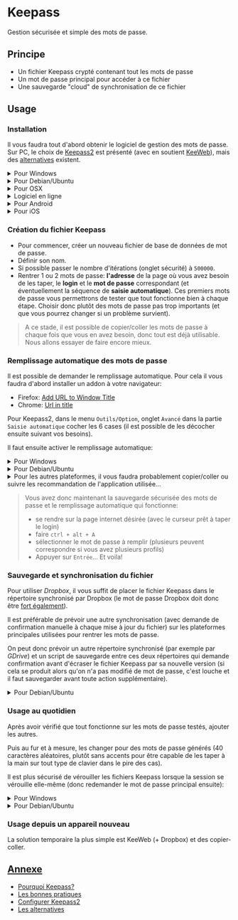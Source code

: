 # Keepass

Gestion sécurisée et simple des mots de passe.

## Principe

* Un fichier Keepass crypté contenant tout les mots de passe
* Un mot de passe principal pour accéder à ce fichier
* Une sauvegarde "cloud" de synchronisation de ce fichier

## Usage

### Installation

Il vous faudra tout d'abord obtenir le logiciel de gestion des mots de passe.
Sur PC, le choix de [Keepass2](http://keepass.info/) est présenté (avec en soutient [KeeWeb](https://app.keeweb.info/)), mais des [alternatives](https://github.com/i2855l7h9w/keepass_doc/blob/master/appendix.md#alternatives) existent.

<details><summary> Pour Windows </summary><p>

Télécharger et lancer l'installation de Keepass2 depuis le [site de keepass](http://keepass.info/download.html).
</p></details>


<details><summary> Pour Debian/Ubuntu </summary><p>

Le paquet keepass2 est disponible dans les dépôts.

La logithèque Ubuntu le propose donc : recherchez `keepass2`.

La commande suivante est également une possibilité:
```
sudo apt-get install keepass2
```
_Il est par la suite possible de maintenir Keepass2 à jour en ouvrant les archives obtenue depuis le site officiel et en écrasant les fichiers dans le répertoire de l'exécutable.\
Il est possible de lancer keepass2 en tant qu'administrateur pour répondre définitivement à la pop-up de vérification de mise à jour._

</p></details>

<details><summary> Pour OSX </summary><p>

Pas encore de conseil à donner, si ce n'est cette [page](https://sourceforge.net/p/keepass/discussion/329220/thread/eb00d276/?limit=25&page=0).
</p></details>

<details><summary> Logiciel en ligne </summary><p>

[KeeWeb](https://app.keeweb.info/) propose une page web open-source qui permet de gérer les fichiers de mot de passe.

Sans installation requise, cette page gère tout en local sur votre ordinateur (vous pouvez sauvegarder la page sur votre appareil, il n'y a pas d'échange avec un serveur distant).

C'est aussi une bonne alternative quand on n'a pas la possibilité d'installer un logiciel spécifique.
</p></details>

<details><summary> Pour Android </summary><p>

[Keepass2Android](https://play.google.com/apps/testing/keepass2android.keepass2android) semble être une bonne option (non testée).
</p></details>

<details><summary> Pour iOS </summary><p>

Là encore, une option non-testée semble disponible gratuitement: [MiniKeePass](https://itunes.apple.com/fr/app/minikeepass-secure-password-manager/id451661808?mt=8)
</p></details>


### Création du fichier Keepass

* Pour commencer, créer un nouveau fichier de base de données de mot de passe.
* Définir son nom.
* Si possible passer le nombre d'itérations (onglet sécurité) à `500000`.
* Rentrer 1 ou 2 mots de passe: **l'adresse** de la page où vous avez besoin de les taper, le **login** et le **mot de passe** correspondant (et éventuellement la séquence de **saisie automatique**). Ces premiers mots de passe vous permettrons de tester que tout fonctionne bien à chaque étape. Choisir donc plutôt des mots de passe pas trop importants (et que vous pourrez changer si un problème survient).

> A ce stade, il est possible de copier/coller les mots de passe à chaque fois que vous en avez besoin, donc tout est déjà utilisable. Nous allons essayer de faire encore mieux.

### Remplissage automatique des mots de passe

Il est possible de demander le remplissage automatique.
Pour cela il vous faudra d'abord installer un addon à votre navigateur:
* Firefox: [Add URL to Window Title](https://addons.mozilla.org/fr/firefox/addon/add-url-to-window-title/)
* Chrome: [Url in title](https://chrome.google.com/webstore/detail/url-in-title/ignpacbgnbnkaiooknalneoeladjnfgb?utm_source=chrome-app-launcher-info-dialog)

Pour Keepass2, dans le menu `Outils/Option`, onglet `Avancé` dans la partie `Saisie automatique` cocher les 6 cases (il est possible de les décocher ensuite suivant vos besoins).

Il faut ensuite activer le remplissage automatique:
<details><summary> Pour Windows </summary><p>

Par défaut, le raccourci clavier `ctrl + alt + A` fonctionne (et il est possible de configurer un autre raccourci).
</p></details>

<details><summary> Pour Debian/Ubuntu </summary><p>

Il faut tout d'abord installer `xdotool` qui permet d'émuler une frappe au clavier:
```
sudo apt-get install xdotool
```
Si la saisie est parfois problématique (caractères mal frappés) cela peut être dû à plusieurs configurations de saisie de clavier (il faut se limiter à une "langue" de clavier dans le système)

Vérifier que l'exécutable `KeePass.exe` se situe dans le répertoire `/usr/lib/keepass2/`, et si ce n'est pas le cas, chercher avec la commande:
```
find / -name KeePass.exe
```
Ensuite, ajouter le raccourci de clavier personnalisé (`paramètres/clavier`) pour `ctrl + alt + A` qui lance la commande suivante (en fournissant le chemin correct vers l'exécutable):
```
mono /usr/lib/keepass2/KeePass.exe --auto-type
```
</p></details>

<details><summary>
Pour les autres plateformes, il vous faudra probablement copier/coller ou suivre les recommandation de l'application utilisée...</summary><p>

Plus d'informations à venir si nous en trouvons.
Proposez vos solutions!
</p></details>

> Vous avez donc maintenant la sauvegarde sécurisée des mots de passe et le remplissage automatique qui fonctionne:
> * se rendre sur la page internet désirée (avec le curseur prêt à taper le login)
> * faire `ctrl + alt + A`
> * sélectionner le mot de passe à remplir (plusieurs peuvent correspondre si vous avez plusieurs profils)
> * Appuyer sur `Entrée`... Et voila!

### Sauvegarde et synchronisation du fichier

Pour utiliser *Dropbox*, il vous suffit de placer le fichier Keepass dans le répertoire synchronisé par Dropbox (le mot de passe Dropbox doit donc être [fort également](https://github.com/i2855l7h9w/keepass_doc/blob/master/appendix.md#bonnes-pratiques)).

Il est préférable de prévoir une autre synchronisation (avec demande de confirmation manuelle à chaque mise à jour du fichier) sur les plateformes principales utilisées pour rentrer les mots de passe.

On peut donc prévoir un autre répertoire synchronisé (par exemple par *GDrive*) et un script de sauvegarde entre ces deux répertoires qui demande confirmation avant d'écraser le fichier Keepass par sa nouvelle version (si cela se produit alors qu'on n'a pas modifié de mot de passe, c'est louche et il faut sauvegarder avant toute action supplémentaire).

<details><summary> Pour Debian/Ubuntu </summary><p>

Installer [drive](https://github.com/odeke-em/drive#installation) pour linux.

Ensuite un script va vérifier régulièrement que le fichier a été mis à jour: [scriptCheckDiff.sh](https://github.com/i2855l7h9w/keepass_doc/blob/master/debian/scriptCheckDiff.sh).

Il est nécessaire de le lancer au démarrage de la session: [scriptSaveGDrive.desktop](https://github.com/i2855l7h9w/keepass_doc/blob/master/debian/gnome/scriptSaveGDrive.desktop) à copier dans `~/.config/autostart` pour le cas de *Gnome*)

Puis il lance le script de synchronisation des répertoires si besoin: [scriptSaveGDrive.sh](https://github.com/i2855l7h9w/keepass_doc/blob/master/debian/scriptSaveGDrive.sh)

> Ces scripts sont susceptibles de devoir être modifiés pour chaque usage!
</p></details>

### Usage au quotidien

Après avoir vérifié que tout fonctionne sur les mots de passe testés, ajouter les autres.

Puis au fur et à mesure, les changer pour des mots de passe générés (40 caractères aléatoires, plutôt sans accents pour être capable de les taper à la main sur tout type de clavier dans le pire des cas).

Il est plus sécurisé de vérouiller les fichiers Keepass lorsque la session se vérouille elle-même (donc redemander le mot de passe principal ensuite):
<details><summary> Pour Windows </summary><p>
Cette option est proposée dans Keepass2 directement
</p></details>

<details><summary> Pour Debian/Ubuntu </summary><p>

Le fichier [scriptLockSessionKeePass2.sh](https://github.com/i2855l7h9w/keepass_doc/blob/master/debian/gnome/scriptLockSessionKeePass2.sh) est lancé par [scriptLockSessionKeePass2.desktop](https://github.com/i2855l7h9w/keepass_doc/blob/master/debian/gnome/scriptLockSessionKeePass2.desktop) sur *Gnome*.

> Ces scripts sont susceptibles de devoir être modifiés pour chaque usage!
</p></details>

### Usage depuis un appareil nouveau

La solution temporaire la plus simple est KeeWeb (+ Dropbox) et des copier-coller.

## [Annexe](https://github.com/i2855l7h9w/keepass_doc/blob/master/appendix.md)

* [Pourquoi Keepass?](https://github.com/i2855l7h9w/keepass_doc/blob/master/appendix.md#utilisation-et-configuration-de-keepass2) 
* [Les bonnes pratiques](https://github.com/i2855l7h9w/keepass_doc/blob/master/appendix.md#bonnes-pratiques)
* [Configurer Keepass2](https://github.com/i2855l7h9w/keepass_doc/blob/master/appendix.md#utilisation-et-configuration-de-keepass2) 
* [Les alternatives](https://github.com/i2855l7h9w/keepass_doc/blob/master/appendix.md#alternatives)
